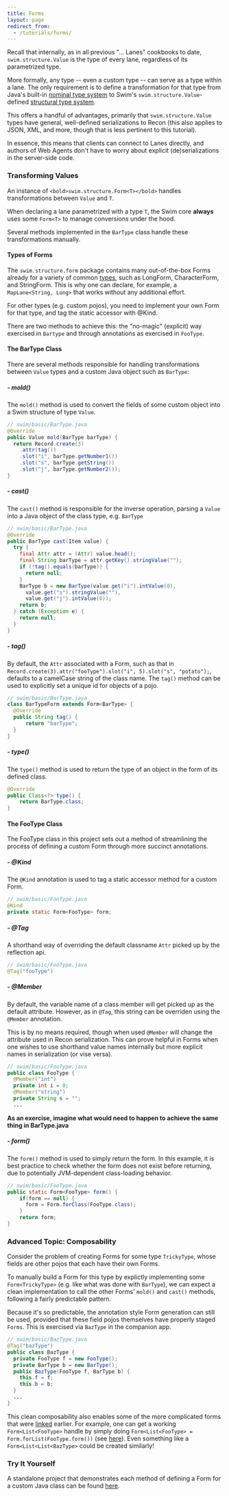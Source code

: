 ```yaml
---
title: Forms
layout: page
redirect_from:
  - /tutorials/forms/
---
```


Recall that internally, as in all previous "... Lanes" cookbooks to date, `swim.structure.Value` is the type of every lane, regardless of its parametrized type.

More formally, any type -- even a custom type -- can serve as a type within a lane. The only requirement is to define a transformation for that type from Java's built-in [nominal type system](https://en.wikipedia.org/wiki/Nominal_type_system) to Swim's `swim.structure.Value`-defined [structural type system](https://en.wikipedia.org/wiki/Structural_type_system).

This offers a handful of advantages, primarily that `swim.structure.Value` types have general, well-defined serializations to Recon (this also applies to JSON, XML, and more, though that is less pertinent to this tutorial).

In essence, this means that clients can connect to Lanes directly, and authors of Web Agents don't have to worry about explicit (de)serializations in the server-side code.

### Transforming Values

An instance of `<bold>swim.structure.Form<T></bold>` handles transformations between `Value` and `T`.

When declaring a lane parametrized with a type `T`, the Swim core **always** uses some `Form<T>` to manage conversions under the hood.

Several methods implemented in the `BarType` class handle these transformations manually.
  
#### Types of Forms

The `swim.structure.form` package contains many out-of-the-box Forms already for a variety of common [types](https://github.com/swimos/swim/tree/master/swim-system-java/swim-core-java/swim.structure/src/main/java/swim/structure/form), such as LongForm, CharacterForm, and StringForm. This is why one can declare, for example, a `MapLane<String, Long>` that works without any additional effort.

For other types (e.g. custom pojos), you need to implement your own Form for that type, and tag the static accessor with @Kind.

There are two methods to achieve this: the "no-magic" (explicit) way exercised in `Bartype` and through annotations as exercised in `FooType`.

#### The BarType Class

There are several methods responsible for handling transformations between `Value` types and a custom Java object such as `BarType`:
  
##### **- mold()**

The `mold()` method is used to convert the fields of some custom object into a Swim structure of type `Value`.

```java
// swim/basic/BarType.java
@Override
public Value mold(BarType barType) {
  return Record.create(3)
    .attr(tag())
    .slot("i", barType.getNumber1())
    .slot("s", barType.getString())
    .slot("j", barType.getNumber2());
}
```
    
##### **- cast()**

The `cast()` method is responsible for the inverse operation, parsing a `Value` into a Java object of the class type, e.g. `BarType`

```java
// swim/basic/BarType.java
@Override
public BarType cast(Item value) {
  try {
    final Attr attr = (Attr) value.head();
    final String barType = attr.getKey().stringValue("");
    if (!tag().equals(barType)) {
      return null;
    }
    BarType b = new BarType(value.get("i").intValue(0),
      value.get("s").stringValue(""),
      value.get("j").intValue(0));
    return b;
  } catch (Exception e) {
    return null;
  }
}
```
        
##### **- tag()**

By default, the `Attr` associated with a Form, such as that in `Record.create(3).attr("fooType").slot("i", 5).slot("s", "potato");`, defaults to a camelCase string of the class name. The `tag()` method can be used to explicitly set a unique id for objects of a pojo.

```java
// swim/basic/BarType.java
class BarTypeForm extends Form<BarType> {
  @Override
  public String tag() {
      return "barType";
  }
}
```
   
##### **- type()**

The `type()` method is used to return the type of an object in the form of its defined class.

```java
@Override
public Class<?> type() {
    return BarType.class;
}
```
 
#### The FooType Class

The FooType class in this project sets out a method of streamlining the process of defining a custom Form through more succinct annotations.
  
##### **- @Kind**

The `@Kind` annotation is used to tag a static accessor method for a custom Form.

```java
// swim/basic/FooType.java
@Kind
private static Form<FooType> form;
```
  
##### **- @Tag**

A shorthand way of overriding the default classname `Attr` picked up by the reflection api.

```java
// swim/basic/FooType.java
@Tag("fooType")
```
  
##### **- @Member**

By default, the variable name of a class member will get picked up as the default attribute. However, as in `@Tag`, this string can be overriden using the `@Member` annotation.

This is by no means required, though when used `@Member` will change the attribute used in Recon serialization. This can prove helpful in Forms when one wishes to use shorthand value names internally but more explicit names in serialization (or vise versa).

```java
// swim/basic/FooType.java
public class FooType {
  @Member("int")
  private int i = 0;
  @Member("string")
  private String s = "";
  ...
```

**As an exercise, imagine what would need to happen to achieve the same thing in BarType.java**

##### **- form()**

The `form()` method is used to simply return the form. In this example, it is best practice to check whether the form does not exist before returning, due to potentially JVM-dependent class-loading behavior.

```java
// swim/basic/FooType.java
public static Form<FooType> form() {
    if(form == null) {
      form = Form.forClass(FooType.class);
    }
    return form;
}
```
    
### Advanced Topic: Composability

Consider the problem of creating Forms for some type `TrickyType`, whose fields are other pojos that each have their own Forms.

To manually build a Form for this type by explictly implementing some `Form<TrickyType>` (e.g. like what was done with `BarType`), we can expect a clean implementation to call the other Forms' `mold()` and `cast()` methods, following a fairly predictable pattern.

Because it's so predictable, the annotation style Form generation can still be used, provided that these field pojos themselves have properly staged `Forms`. This is exercised via `BazType` in the companion app.

```java
// swim/basic/BazType.java
@Tag("bazType")
public class BazType {
  private FooType f = new FooType();
  private BarType b = new BarType();
  public BazType(FooType f, BarType b) {
    this.f = f;
    this.b = b;
  }
  ...
}
```
  
This clean composability also enables some of the more complicated forms that were [linked](https://github.com/swimos/swim/tree/master/swim-system-java/swim-core-java/swim.structure/src/main/java/swim/structure/form) earlier. For example, one can get a working `Form<List<FooType>` handle by simply doing `Form<List<FooType> = Form.forList(FooType.form())` (see [here](https://github.com/swimos/swim/blob/master/swim-system-java/swim-core-java/swim.structure/src/main/java/swim/structure/Form.java#L223-L246)). Even something like a `Form<List<List<BazType>` could be created similarly!


### Try It Yourself

A standalone project that demonstrates each method of defining a Form for a custom Java class can be found [here](https://github.com/swimos/cookbook/tree/master/forms).
